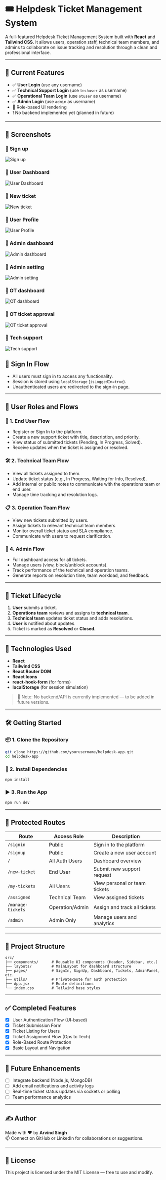 # 🎟️ Helpdesk Ticket Management System

A full-featured Helpdesk Ticket Management System built with **React** and **Tailwind CSS**. It allows users, operation staff, technical team members, and admins to collaborate on issue tracking and resolution through a clean and professional interface.

---

## 🚀 Current Features

- ✅ **User Login** (use any username)
- ✅ **Technical Support Login** (use `techuser` as username)
- ✅ **Operational Team Login** (use `otuser` as username)
- ✅ **Admin Login** (use `admin` as username)
- 🔐 Role-based UI rendering
- ❗ No backend implemented yet (planned in future)

---
## 📸 Screenshots

### 🔹 Sign up
![Sign up](src\assets\sign-up.png)

### 🔹 User Dashboard
![User Dashboard](src\assets\user-dashboard.png)

### 🔹 New ticket
![New ticket](src\assets\new-ticket.png)

### 🔹 User Profile
![User Profile](src\assets\user-profile.png)

### 🔹 Admin dashboard
![Admin dashboard](src\assets\Admin-dashboard.png)

### 🔹 Admin setting
![Admin setting](src\assets\Admin-setting.png)

### 🔹 OT dashboard
![OT dashboard](src\assets\ot-dashboard.png)

### 🔹 OT ticket approval
![OT ticket approval](src\assets\ot-ticket-approval.png)

### 🔹 Tech support
![Tech support](src\assets\tech-support.png)

## 🔐 Sign In Flow

- All users must sign in to access any functionality.
- Session is stored using `localStorage` (`isLoggedIn=true`).
- Unauthenticated users are redirected to the sign-in page.

---

## 👥 User Roles and Flows

### 👤 1. End User Flow

- Register or Sign In to the platform.
- Create a new support ticket with title, description, and priority.
- View status of submitted tickets (Pending, In Progress, Solved).
- Receive updates when the ticket is assigned or resolved.

### 🛠 2. Technical Team Flow

- View all tickets assigned to them.
- Update ticket status (e.g., In Progress, Waiting for Info, Resolved).
- Add internal or public notes to communicate with the operations team or end user.
- Manage time tracking and resolution logs.

### 📋 3. Operation Team Flow

- View new tickets submitted by users.
- Assign tickets to relevant technical team members.
- Monitor overall ticket status and SLA compliance.
- Communicate with users to request clarification.

### 👑 4. Admin Flow

- Full dashboard access for all tickets.
- Manage users (view, block/unblock accounts).
- Track performance of the technical and operation teams.
- Generate reports on resolution time, team workload, and feedback.

---

## 🎫 Ticket Lifecycle

1. **User** submits a ticket.
2. **Operations team** reviews and assigns to **technical team**.
3. **Technical team** updates ticket status and adds resolutions.
4. **User** is notified about updates.
5. Ticket is marked as **Resolved** or **Closed**.

---

## 🔧 Technologies Used

- **React**
- **Tailwind CSS**
- **React Router DOM**
- **React Icons**
- **react-hook-form** (for forms)
- **localStorage** (for session simulation)

> 📌 Note: No backend/API is currently implemented — to be added in future versions.

---

## 🛠️ Getting Started

### 📦 1. Clone the Repository

```bash
git clone https://github.com/yourusername/helpdesk-app.git
cd helpdesk-app
```

### 🔧 2. Install Dependencies

```bash
npm install
```

### ▶️ 3. Run the App

```bash
npm run dev
```

---

## 🔐 Protected Routes

| Route            | Access Role       | Description                         |
|------------------|-------------------|-------------------------------------|
| `/signin`        | Public            | Sign in to the platform             |
| `/signup`        | Public            | Create a new user account           |
| `/`              | All Auth Users    | Dashboard overview                  |
| `/new-ticket`    | End User          | Submit new support request          |
| `/my-tickets`    | All Users         | View personal or team tickets       |
| `/assigned`      | Technical Team    | View assigned tickets               |
| `/manage-tickets`| Operation/Admin   | Assign and track all tickets        |
| `/admin`         | Admin Only        | Manage users and analytics          |

---

## 📁 Project Structure

```
src/
├── components/      # Reusable UI components (Header, Sidebar, etc.)
├── layouts/         # MainLayout for dashboard structure
├── pages/           # SignIn, SignUp, Dashboard, Tickets, AdminPanel, etc.
├── utils/           # PrivateRoute for auth protection
├── App.jsx          # Route definitions
└── index.css        # Tailwind base styles
```

---

## ✅ Completed Features

- [x] User Authentication Flow (UI-based)
- [x] Ticket Submission Form
- [x] Ticket Listing for Users
- [x] Ticket Assignment Flow (Ops to Tech)
- [x] Role-Based Route Protection
- [x] Basic Layout and Navigation

---

## 🧠 Future Enhancements

- [ ] Integrate backend (Node.js, MongoDB)
- [ ] Add email notifications and activity logs
- [ ] Real-time ticket status updates via sockets or polling
- [ ] Team performance analytics

---

## ✍️ Author

Made with ❤️ by **Arvind Singh**  
📫 Connect on GitHub or LinkedIn for collaborations or suggestions.

---

## 📄 License

This project is licensed under the MIT License — free to use and modify.
